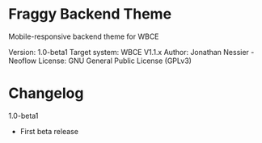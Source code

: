 # Fraggy Backend Theme
Mobile-responsive backend theme for WBCE

Version: 1.0-beta1
Target system: WBCE V1.1.x
Author: Jonathan Nessier - Neoflow
License: GNU General Public License (GPLv3)

# Changelog

1.0-beta1

 * First beta release
